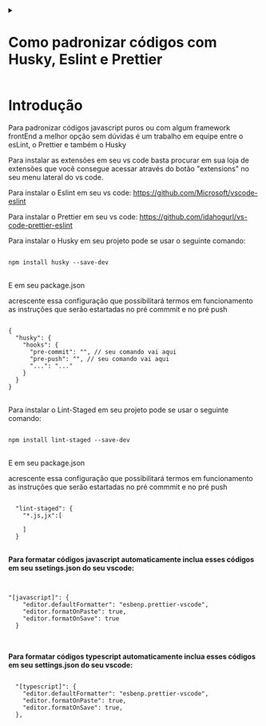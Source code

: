 

<details>
  <summary><h1>Como padronizar códigos com Husky, Eslint e Prettier</h1> </summary>
  <h3>Introdução</h3>
  <h3>Eslint</h3>
  <h3>Prettier</h3>
  <h3>Husky</h3>
  
  
</details>

<h1>Introdução</h1>

Para padronizar códigos javascript puros ou com algum framework frontEnd a melhor opção sem dúvidas é um trabalho em equipe entre o esLint, o Prettier e também o Husky


Para instalar as extensões em seu vs code basta procurar em sua loja de extensões que você consegue acessar através do botão "extensions" no seu menu lateral do vs code. 


Para instalar o Eslint em seu vs code:
https://github.com/Microsoft/vscode-eslint

Para instalar o Prettier em seu vs code:
https://github.com/idahogurl/vs-code-prettier-eslint


Para instalar o Husky em seu projeto pode se usar o seguinte comando:

<pre>
<code> 
npm install husky --save-dev 
</code>
</pre>

E em seu package.json

acrescente essa configuração que possibilitará termos em funcionamento as instruções que serão estartadas no pré commmit e no pré push 
<pre>
<code> 
{
  "husky": {
    "hooks": {
      "pre-commit": "", // seu comando vai aqui
      "pre-push": "", // seu comando vai aqui
      "...": "..."
    }
  }
}
</code>
</pre>

Para instalar o Lint-Staged em seu projeto pode se usar o seguinte comando:

<pre>
<code> 
npm install lint-staged --save-dev
</code>
</pre>

E em seu package.json

acrescente essa configuração que possibilitará termos em funcionamento as instruções que serão estartadas no pré commmit e no pré push 
<pre>
<code> 
  "lint-staged": {
    "*.js,jx":[
    
    ]
  }
</code>
</pre>


<strong>Para formatar códigos javascript automaticamente inclua esses códigos em seu ssetings.json do seu vscode:</strong>

<pre>

<code>
"[javascript]": {
    "editor.defaultFormatter": "esbenp.prettier-vscode",
    "editor.formatOnPaste": true,
    "editor.formatOnSave": true
  }
</code>

</pre>
  
<strong>Para formatar códigos typescript automaticamente inclua esses códigos em seu settings.json do seu vscode:</strong>

<pre>
<code>
  "[typescript]": {
    "editor.defaultFormatter": "esbenp.prettier-vscode",
    "editor.formatOnPaste": true,
    "editor.formatOnSave": true,
  },
</code>
</pre>
